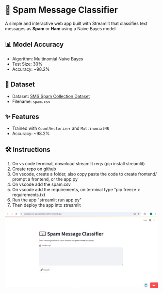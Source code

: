 # 📧 Spam Message Classifier

A simple and interactive web app built with Streamlit that classifies text messages as **Spam** or **Ham** using a Naive Bayes model.

## 📊 Model Accuracy

- Algorithm: Multinomial Naive Bayes  
- Test Size: 30%  
- Accuracy: ~98.2%

## 📁 Dataset

- Dataset: [SMS Spam Collection Dataset](https://www.kaggle.com/datasets/uciml/sms-spam-collection-dataset)  
- Filename: `spam.csv`

## ✨ Features

- Trained with `CountVectorizer` and `MultinomialNB`
- Accuracy: ~98.2%

## 🛠️ Instructions
1. On vs code terminal, download streamlit reqs (pip install streamlit)
2. Create repo on github
3. On vscode, create a folder, also copy paste the code to create frontend/ prompt a frontend, or the app.py
4. On vscode add the spam.csv
5. On vscode add the requirements, on terminal type "pip freeze > requirements.txt
6. Run the app "streamlit run app.py"
7. Then deploy the app into streamlit

![SMS Classifier Preview](SMS.jpg)
